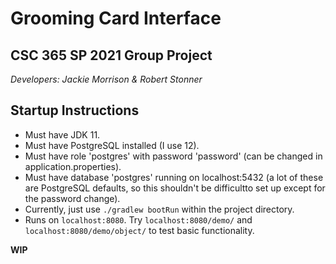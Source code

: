 # Grooming Card Interface

## CSC 365 SP 2021 Group Project

_Developers: Jackie Morrison & Robert Stonner_

## Startup Instructions

- Must have JDK 11.
- Must have PostgreSQL installed (I use 12).
- Must have role 'postgres' with password 'password' (can be changed in application.properties).
- Must have database 'postgres' running on localhost:5432 (a lot of these are PostgreSQL defaults, so this shouldn't be difficultto set up except for the password change).
- Currently, just use `./gradlew bootRun` within the project directory.
- Runs on `localhost:8080`. Try `localhost:8080/demo/` and `localhost:8080/demo/object/` to test basic functionality.

__WIP__
